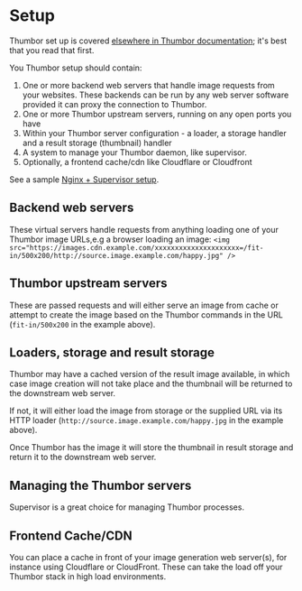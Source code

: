 # Setup

Thumbor set up is covered [elsewhere in Thumbor documentation](https://thumbor.readthedocs.io/en/latest/installing.html); it's best that you read that first.

You Thumbor setup should contain:

1. One or more backend web servers that handle image requests from your websites. These backends can be run by any web server software provided it can proxy the connection to Thumbor.
2. One or more Thumbor upstream servers, running on any open ports you have
3. Within your Thumbor server configuration - a loader, a storage handler and a result storage (thumbnail) handler
4. A system to manage your Thumbor daemon, like supervisor.
5. Optionally, a frontend cache/cdn like Cloudflare or Cloudfront

See a sample [Nginx + Supervisor setup](./100_Nginx_Supervisor.md).

## Backend web servers

These virtual servers handle requests from anything loading one of your Thumbor image URLs,e.g a browser loading an image:
```<img src="https://images.cdn.example.com/xxxxxxxxxxxxxxxxxxxxx=/fit-in/500x200/http://source.image.example.com/happy.jpg" />```

## Thumbor upstream servers

These are passed requests and will either serve an image from cache or attempt to create the image based on the Thumbor commands in the URL (```fit-in/500x200``` in the example above).

## Loaders, storage and result storage

Thumbor may have a cached version of the result image available, in which case image creation will not take place and the thumbnail will be returned to the downstream web server.

If not, it will either load the image from storage or the supplied URL via its HTTP loader (```http://source.image.example.com/happy.jpg``` in the example above).

Once Thumbor has the image it will store the thumbnail in result storage and return it to the downstream web server.

## Managing the Thumbor servers
Supervisor is a great choice for managing Thumbor processes.

## Frontend Cache/CDN

You can place a cache in front of your image generation web server(s), for instance using Cloudflare or CloudFront.
These can take the load off your Thumbor stack in high load environments.
